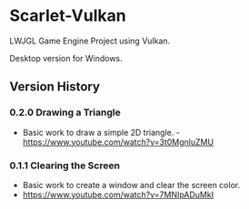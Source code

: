 # Scarlet-Vulkan

LWJGL Game Engine Project using Vulkan.

Desktop version for Windows.

## Version History
### 0.2.0 Drawing a Triangle
- Basic work to draw a simple 2D triangle.
-https://www.youtube.com/watch?v=3t0MgnluZMU

### 0.1.1 Clearing the Screen
- Basic work to create a window and clear the screen color.
- https://www.youtube.com/watch?v=7MNIpADuMkI
